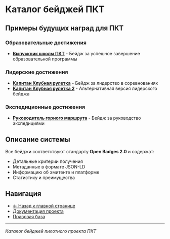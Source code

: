 ﻿# Каталог бейджей ПКТ

## Примеры будущих наград для ПКТ

### Образовательные достижения
- **[Выпускник школы ПКТ](vypusknik-shkoly-pkt-badge.md)** - Бейдж за успешное завершение образовательной программы

### Лидерские достижения  
- **[Капитан Клубная рулетка](klubnaya-ruletka-kapitan-badge.md)** - Бейдж за лидерство в соревнованиях
- **[Капитан Клубная рулетка 2](klubnaya-ruletka-kapitan-2-badge.md)** - Альтернативная версия лидерского бейджа

### Экспедиционные достижения
- **[Руководитель горного маршрута](rukovoditel-gornogo-marshruta-badge.md)** - Бейдж за руководство экспедициями

## Описание системы

Все бейджи соответствуют стандарту **Open Badges 2.0** и содержат:
- Детальные критерии получения
- Метаданные в формате JSON-LD
- Информацию об эмитенте и платформе
- Статистику и преимущества

## Навигация

- [← Назад к главной странице](../README.md)
- [Документация проекта](../документы/)
- [Правовая база](../правовые-документы/)

---

*Каталог бейджей пилотного проекта ПКТ*


